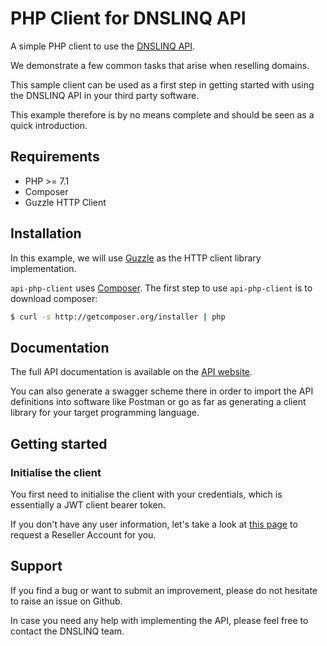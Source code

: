 # PHP Client for DNSLINQ API

A simple PHP client to use the [DNSLINQ API](https://dnslinq.de/).

We demonstrate a few common tasks that arise when reselling domains. 

This sample client can be used as a first step in getting started with using the DNSLINQ API in your third party software.

This example therefore is by no means complete and should be seen as a quick introduction.

## Requirements

* PHP >= 7.1
* Composer 
* Guzzle HTTP Client

## Installation

In this example, we will use [Guzzle](https://github.com/guzzle/guzzle) as the HTTP client library implementation.

`api-php-client` uses [Composer](http://getcomposer.org).
The first step to use `api-php-client` is to download composer:

```bash
$ curl -s http://getcomposer.org/installer | php
``` 

## Documentation

The full API documentation is available on the [API website](https://api.dnslinq.de/api/docs).

You can also generate a swagger scheme there in order to import the API definitions into software like Postman or go as far as generating a client library for your target programming language.

## Getting started

### Initialise the client
You first need to initialise the client with your credentials, which is essentially a JWT client bearer token.

If you don't have any user information, let's take a look at [this page](https://dnslinq.de) to request a Reseller Account for you.

## Support

If you find a bug or want to submit an improvement, please do not hesitate to raise an issue on Github.

In case you need any help with implementing the API, please feel free to contact the DNSLINQ team.
